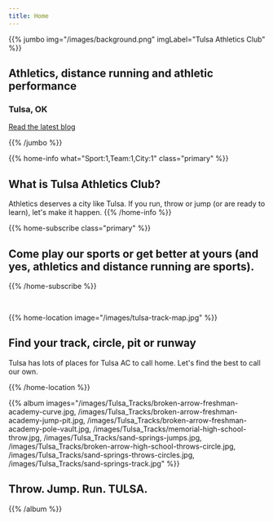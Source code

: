 ```yaml
---
title: Home
---
```



{{% jumbo img="/images/background.png" imgLabel="Tulsa Athletics Club" %}}

## Athletics, distance running and athletic performance
### Tulsa, OK

<a class="btn primary btn-lg" style="margin-top: 1em;" href="https://tulsaathleticsclub.com/blog/" target="_blank">Read the latest blog</a>

<!--
<a class="btn primary btn-lg" href="https://conference-hall.io/public/event/HJRThubF4uYPkb7jSUxi">
    <svg class="icon icon-cfp"><use xlink:href="#cfp"></use></svg>Submit a presentation
</a>
-->

{{% /jumbo %}}

{{% home-info what="Sport:1,Team:1,City:1" class="primary" %}}
## What is Tulsa Athletics Club?

Athletics deserves a city like Tulsa. If you run, throw or jump (or are ready to learn), let's make it happen. 
{{% /home-info %}}

<!-- ... -->

{{% home-subscribe  class="primary" %}}

## Come play our sports or get better at yours (and yes, athletics and distance running are sports).

{{% /home-subscribe %}}

<!-- ... -->

&nbsp;
&nbsp;

{{% home-location
    image="/images/tulsa-track-map.jpg"
     %}}

## Find your track, circle, pit or runway

Tulsa has lots of places for Tulsa AC to call home. Let's find the best to call our own.

{{% /home-location %}}

<!-- ... -->

{{% album images="/images/Tulsa_Tracks/broken-arrow-freshman-academy-curve.jpg, /images/Tulsa_Tracks/broken-arrow-freshman-academy-jump-pit.jpg, /images/Tulsa_Tracks/broken-arrow-freshman-academy-pole-vault.jpg, /images/Tulsa_Tracks/memorial-high-school-throw.jpg, /images/Tulsa_Tracks/sand-springs-jumps.jpg, /images/Tulsa_Tracks/broken-arrow-high-school-throws-circle.jpg, /images/Tulsa_Tracks/sand-springs-throws-circles.jpg, /images/Tulsa_Tracks/sand-springs-track.jpg" %}}

## Throw. Jump. Run. TULSA.


{{% /album  %}}

<!-- ... --> 
